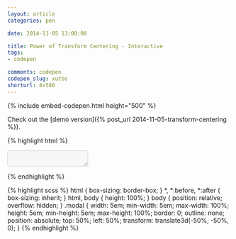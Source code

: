 ```yaml
---
layout: article
categories: pen

date: 2014-11-05 13:00:00

title: Power of Transform Centering - Interactive
tags:
- codepen

comments: codepen
codepen_slug: xutbs
shorturl: 8x586
---
```


{% include embed-codepen.html height="500" %}

Check out the [demo version]({% post_url 2014-11-05-transform-centering %}).

{% highlight html %}
<textarea class="modal" disabled></textarea>
{% endhighlight %}

{% highlight scss %}
html {
  box-sizing: border-box;
}
*, *:before, *:after {
  box-sizing: inherit;
}
html,
body {
  height: 100%;
}
body {
  position: relative;
  overflow: hidden;
}
.modal {
  width:     5em;
  min-width: 5em;
  max-width: 100%;
  height:     5em;
  min-height: 5em;
  max-height: 100%;
  border: 0;
  outline: none;
  position: absolute;
  top:  50%;
  left: 50%;
  transform: translate3d(-50%, -50%, 0);
}
{% endhighlight %}
